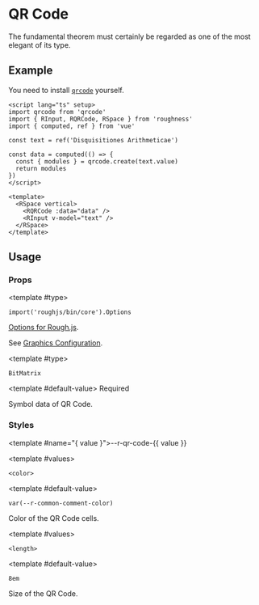 <script lang="ts" setup>
import qrcode from 'qrcode'
import { RCard, RDetails, RInput, RQRCode, RSpace, RTable, RText } from 'roughness'
import { computed, ref } from 'vue'

const text = ref('Disquisitiones Arithmeticae')

const data = computed(() => {
  if (!text.value) return { size: 0, data: new Uint8Array() }
  const { modules } = qrcode.create(text.value)
  return modules
})
</script>

# QR Code

The fundamental theorem must certainly be regarded as one of the most elegant of its type.

## Example

<RCard type="comment">

You need to install [`qrcode`](https://www.npmjs.com/package/qrcode) yourself.

</RCard>

<RDetails>
  <template #summary>Show Code</template>

```vue
<script lang="ts" setup>
import qrcode from 'qrcode'
import { RInput, RQRCode, RSpace } from 'roughness'
import { computed, ref } from 'vue'

const text = ref('Disquisitiones Arithmeticae')

const data = computed(() => {
  const { modules } = qrcode.create(text.value)
  return modules
})
</script>

<template>
  <RSpace vertical>
    <RQRCode :data="data" />
    <RInput v-model="text" />
  </RSpace>
</template>
```

</RDetails>

<RSpace vertical>
  <RQRCode :data="data" />
  <RInput v-model="text" />
</RSpace>

## Usage

### Props

<RPropsTable>

  <RProp name="graphics-options">

  <template #type>

  `import('roughjs/bin/core').Options`

  </template>

  [Options for Rough.js](https://github.com/rough-stuff/rough/wiki#options).

  See [Graphics Configuration](/components/graphics#component-prop).

  </RProp>

  <RProp name="data">

  <template #type>

  `BitMatrix`

  </template>

  <template #default-value>
    <RText type="error">Required</RText>
  </template>

  Symbol data of QR Code.

  </RProp>

</RPropsTable>

### Styles

<RStylesTable>

  <template #name="{ value }">--r-qr-code-{{ value }}</template>

  <RStyle name="color">

  <template #values>

  `<color>`

  </template>

  <template #default-value>

  `var(--r-common-comment-color)`

  </template>

  Color of the QR Code cells.

  </RStyle>

  <RStyle name="size">

  <template #values>

  `<length>`

  </template>

  <template #default-value>

  `8em`

  </template>

  Size of the QR Code.

  </RStyle>

</RStylesTable>
